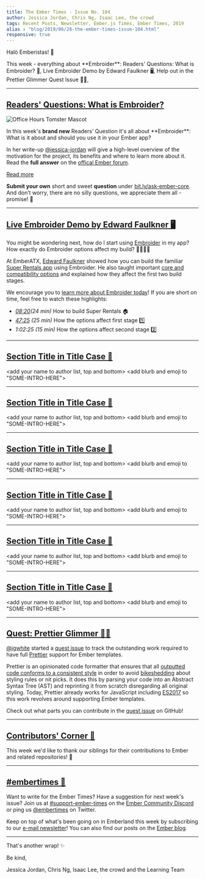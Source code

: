 ```yaml
---
title: The Ember Times - Issue No. 104
author: Jessica Jordan, Chris Ng, Isaac Lee, the crowd
tags: Recent Posts, Newsletter, Ember.js Times, Ember Times, 2019
alias : "blog/2019/06/28-the-ember-times-issue-104.html"
responsive: true
---
```


Halò Emberistas! 🐹

<SOME-INTRO-HERE-TO-KEEP-THEM-SUBSCRIBERS-READING>
This week - everything about **Embroider**:
Readers' Questions: What is Embroider? 🤔,
Live Embroider Demo by Edward Faulkner 🖥️,
Help out in the Prettier Glimmer Quest Issue 🎀✨,

---

## [Readers' Questions: What is Embroider?](https://discuss.emberjs.com/t/readers-questions-what-is-embroider/16722)

<div class="blog-row">
  <img class="float-right small transparent padded" alt="Office Hours Tomster Mascot" title="Readers' Questions" src="/images/tomsters/officehours.png" />

  <p>In this week's <strong>brand new</strong> Readers’ Question it's all about **Embroider**: What is it about and should you use it in your Ember app?</p>
  <p>In her write-up <a href="https://github.com/jessica-jordan">@jessica-jordan</a> will give a high-level overview of the motivation for the project, its benefits and where to learn more about it. Read the <strong>full answer</strong>
  on the <a href="https://discuss.emberjs.com/t/readers-questions-what-is-embroider/16722">offical Ember forum</a>.</p>
</div>

<a class="ember-button ember-button--centered" href="https://discuss.emberjs.com/t/readers-questions-what-is-embroider/16722">Read more</a>

**Submit your own** short and sweet **question** under [bit.ly/ask-ember-core](https://bit.ly/ask-ember-core). And don’t worry, there are no silly questions, we appreciate them all - promise! 🤞

---

## [Live Embroider Demo by Edward Faulkner 🖥️](https://www.youtube.com/watch?v=2R1vS7_sLTM)

You might be wondering next, how do I start using [Embroider](https://github.com/embroider-build/embroider) in my app? How exactly do Embroider options affect my build? 🙋‍♂️🙋‍♀️

At EmberATX, [Edward Faulkner](https://github.com/ef4) showed how you can build the familiar [Super Rentals app](https://guides.emberjs.com/release/tutorial/ember-cli/) using Embroider. He also taught important [core and compatibility options](https://github.com/embroider-build/embroider#options) and explained how they affect the first two build stages.

We encourage you to [learn more about Embroider today](https://www.youtube.com/watch?v=2R1vS7_sLTM)! If you are short on time, feel free to watch these highlights:

- *[08:20](https://www.youtube.com/watch?v=2R1vS7_sLTM&feature=youtu.be&t=500)(24 min)* How to build Super Rentals 🏠
- *[47:25](https://www.youtube.com/watch?v=2R1vS7_sLTM&feature=youtu.be&t=2845) (25 min)* How the options affect first stage 1️⃣
- *1:02:25 (15 min)* How the options affect second stage 2️⃣

---

## [Section Title in Title Case 🐹](#section-url)
<change section title emoji>
<consider adding some bold to your paragraph>

<add your name to author list, top and bottom>
<add blurb and emoji to "SOME-INTRO-HERE">

---

## [Section Title in Title Case 🐹](#section-url)
<change section title emoji>
<consider adding some bold to your paragraph>

<add your name to author list, top and bottom>
<add blurb and emoji to "SOME-INTRO-HERE">

---

## [Section Title in Title Case 🐹](#section-url)
<change section title emoji>
<consider adding some bold to your paragraph>

<add your name to author list, top and bottom>
<add blurb and emoji to "SOME-INTRO-HERE">

---

## [Section Title in Title Case 🐹](#section-url)
<change section title emoji>
<consider adding some bold to your paragraph>

<add your name to author list, top and bottom>
<add blurb and emoji to "SOME-INTRO-HERE">

---

## [Section Title in Title Case 🐹](#section-url)
<change section title emoji>
<consider adding some bold to your paragraph>

<add your name to author list, top and bottom>
<add blurb and emoji to "SOME-INTRO-HERE">

---

## [Section Title in Title Case 🐹](#section-url)
<change section title emoji>
<consider adding some bold to your paragraph>

<add your name to author list, top and bottom>
<add blurb and emoji to "SOME-INTRO-HERE">

---

## [Quest: Prettier Glimmer 🎀✨](https://github.com/jgwhite/prettier/issues/1)

[@jgwhite](https://github.com/jgwhite) started a [quest issue](https://github.com/jgwhite/prettier/issues/1) to track the outstanding work required to have full [Prettier](https://prettier.io/) support for Ember templates. 

Prettier is an opinionated code formatter that ensures that all [outputted code conforms to a consistent style](https://jlongster.com/A-Prettier-Formatter) in order to avoid [bikeshedding](https://en.wiktionary.org/wiki/bikeshedding) about styling rules or nit picks. It does this by parsing your code into an Abstract Syntax Tree (AST) and reprinting it from scratch disregarding all original styling. Today, Prettier already works for JavaScript including [ES2017](https://github.com/tc39/proposals/blob/master/finished-proposals.md) so this work revolves around supporting Ember templates.

Check out what parts you can contribute in the [quest issue](https://github.com/jgwhite/prettier/issues/1) on GitHub!

---

## [Contributors' Corner 👏](https://guides.emberjs.com/release/contributing/repositories/)

<p>This week we'd like to thank our siblings for their contributions to Ember and related repositories! 💖</p>

---

## [#embertimes 📰](https://blog.emberjs.com/tags/newsletter.html)

Want to write for the Ember Times? Have a suggestion for next week's issue? Join us at [#support-ember-times](https://discordapp.com/channels/480462759797063690/485450546887786506) on the [Ember Community Discord](https://discordapp.com/invite/zT3asNS) or ping us [@embertimes](https://twitter.com/embertimes) on Twitter.

Keep on top of what's been going on in Emberland this week by subscribing to our [e-mail newsletter](https://the-emberjs-times.ongoodbits.com/)! You can also find our posts on the [Ember blog](https://emberjs.com/blog/tags/newsletter.html).

---

That's another wrap! ✨

Be kind,

Jessica Jordan, Chris Ng, Isaac Lee, the crowd and the Learning Team
